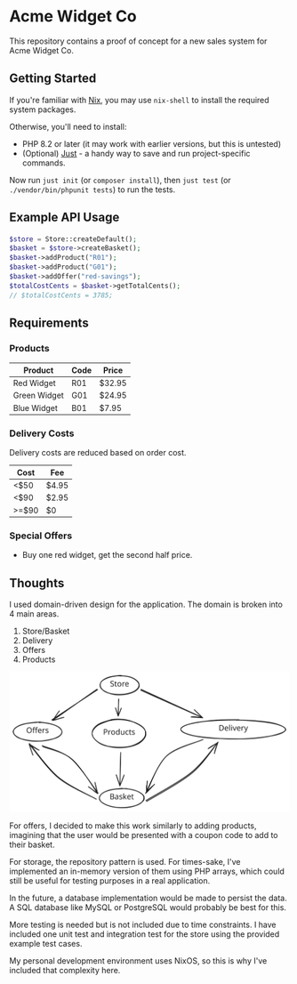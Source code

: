 # Acme Widget Co

This repository contains a proof of concept for a new sales system for Acme Widget Co.

## Getting Started

If you're familiar with [Nix](https://nixos.org/), you may use `nix-shell` to install the required system packages.

Otherwise, you'll need to install:

- PHP 8.2 or later (it may work with earlier versions, but this is untested)
- (Optional) [Just](https://github.com/casey/just) - a handy way to save and run project-specific commands.

Now run `just init` (or `composer install`), then `just test` (or `./vendor/bin/phpunit tests`) to run the tests.

## Example API Usage

```php
$store = Store::createDefault();
$basket = $store->createBasket();
$basket->addProduct("R01");
$basket->addProduct("G01");
$basket->addOffer("red-savings");
$totalCostCents = $basket->getTotalCents();
// $totalCostCents = 3785;
```

## Requirements

### Products

| Product      | Code | Price  |
|--------------|------|--------|
| Red Widget   | R01  | $32.95 |
| Green Widget | G01  | $24.95 |
| Blue Widget  | B01  | $7.95  |

### Delivery Costs

Delivery costs are reduced based on order cost.

| Cost  | Fee   |
|-------|-------|
| <$50  | $4.95 |
| <$90  | $2.95 |
| >=$90 | $0    |

### Special Offers

- Buy one red widget, get the second half price.

## Thoughts

I used domain-driven design for the application.
The domain is broken into 4 main areas.

1. Store/Basket
2. Delivery
3. Offers
4. Products

![diagram](readme-diagram.svg)

For offers, I decided to make this work similarly to adding products,
imagining that the user would be presented with a coupon code to add to their basket.

For storage, the repository pattern is used.
For times-sake, I've implemented an in-memory version of them using PHP arrays,
which could still be useful for testing purposes in a real application.

In the future, a database implementation would be made to persist the data.
A SQL database like MySQL or PostgreSQL would probably be best for this.

More testing is needed but is not included due to time constraints.
I have included one unit test and integration test for the store using the provided example test cases.

My personal development environment uses NixOS, so this is why I've included that complexity here.